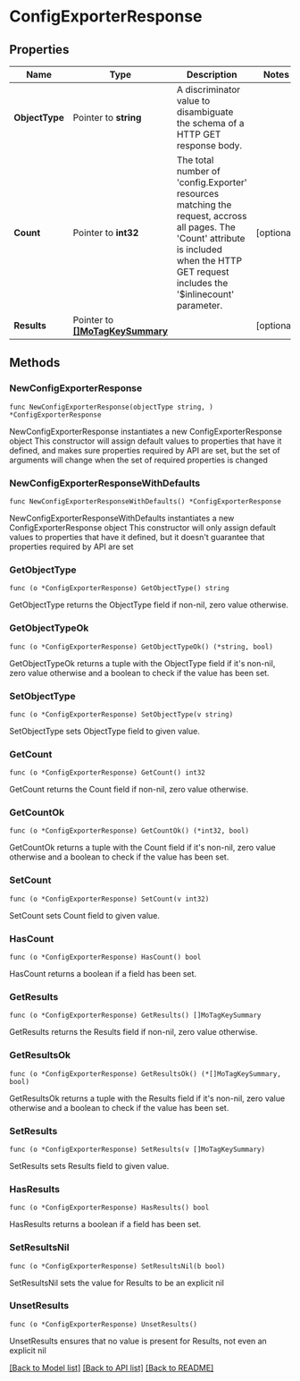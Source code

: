 # ConfigExporterResponse

## Properties

Name | Type | Description | Notes
------------ | ------------- | ------------- | -------------
**ObjectType** | Pointer to **string** | A discriminator value to disambiguate the schema of a HTTP GET response body. | 
**Count** | Pointer to **int32** | The total number of &#39;config.Exporter&#39; resources matching the request, accross all pages. The &#39;Count&#39; attribute is included when the HTTP GET request includes the &#39;$inlinecount&#39; parameter. | [optional] 
**Results** | Pointer to [**[]MoTagKeySummary**](mo.TagKeySummary.md) |  | [optional] 

## Methods

### NewConfigExporterResponse

`func NewConfigExporterResponse(objectType string, ) *ConfigExporterResponse`

NewConfigExporterResponse instantiates a new ConfigExporterResponse object
This constructor will assign default values to properties that have it defined,
and makes sure properties required by API are set, but the set of arguments
will change when the set of required properties is changed

### NewConfigExporterResponseWithDefaults

`func NewConfigExporterResponseWithDefaults() *ConfigExporterResponse`

NewConfigExporterResponseWithDefaults instantiates a new ConfigExporterResponse object
This constructor will only assign default values to properties that have it defined,
but it doesn't guarantee that properties required by API are set

### GetObjectType

`func (o *ConfigExporterResponse) GetObjectType() string`

GetObjectType returns the ObjectType field if non-nil, zero value otherwise.

### GetObjectTypeOk

`func (o *ConfigExporterResponse) GetObjectTypeOk() (*string, bool)`

GetObjectTypeOk returns a tuple with the ObjectType field if it's non-nil, zero value otherwise
and a boolean to check if the value has been set.

### SetObjectType

`func (o *ConfigExporterResponse) SetObjectType(v string)`

SetObjectType sets ObjectType field to given value.


### GetCount

`func (o *ConfigExporterResponse) GetCount() int32`

GetCount returns the Count field if non-nil, zero value otherwise.

### GetCountOk

`func (o *ConfigExporterResponse) GetCountOk() (*int32, bool)`

GetCountOk returns a tuple with the Count field if it's non-nil, zero value otherwise
and a boolean to check if the value has been set.

### SetCount

`func (o *ConfigExporterResponse) SetCount(v int32)`

SetCount sets Count field to given value.

### HasCount

`func (o *ConfigExporterResponse) HasCount() bool`

HasCount returns a boolean if a field has been set.

### GetResults

`func (o *ConfigExporterResponse) GetResults() []MoTagKeySummary`

GetResults returns the Results field if non-nil, zero value otherwise.

### GetResultsOk

`func (o *ConfigExporterResponse) GetResultsOk() (*[]MoTagKeySummary, bool)`

GetResultsOk returns a tuple with the Results field if it's non-nil, zero value otherwise
and a boolean to check if the value has been set.

### SetResults

`func (o *ConfigExporterResponse) SetResults(v []MoTagKeySummary)`

SetResults sets Results field to given value.

### HasResults

`func (o *ConfigExporterResponse) HasResults() bool`

HasResults returns a boolean if a field has been set.

### SetResultsNil

`func (o *ConfigExporterResponse) SetResultsNil(b bool)`

 SetResultsNil sets the value for Results to be an explicit nil

### UnsetResults
`func (o *ConfigExporterResponse) UnsetResults()`

UnsetResults ensures that no value is present for Results, not even an explicit nil

[[Back to Model list]](../README.md#documentation-for-models) [[Back to API list]](../README.md#documentation-for-api-endpoints) [[Back to README]](../README.md)


